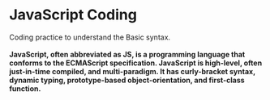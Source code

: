 # JavaScript Coding
 Coding practice to understand the Basic syntax.<br><br>
<b>JavaScript, often abbreviated as JS, is a programming language that conforms to the ECMAScript specification. JavaScript is high-level, often just-in-time compiled, and multi-paradigm. It has curly-bracket syntax, dynamic typing, prototype-based object-orientation, and first-class function.</b><br>

